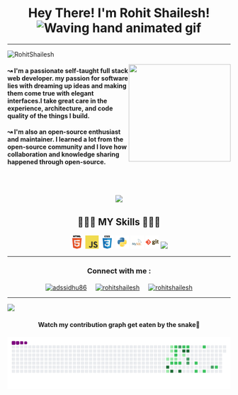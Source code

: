 <h1 align="center">  Hey There! I'm Rohit Shailesh! <img src="https://raw.githubusercontent.com/nixin72/nixin72/master/wave.gif" 
         alt="Waving hand animated gif"
         height="50"
         width="45" /></h1>
 <hr>
 <p align="left"> <img src="https://komarev.com/ghpvc/?username=Rohitshailesh43&label=Profile%20views&color=blue&style=flat-square" alt="RohitShailesh" /> </p>
<!-- <h2  align="center">👨‍💻 I'm determined individual exploring all the nooks and crannies of the Tech world!</h2> -->
</div>   
 <img align="right" height="220px" width="230" src="https://cdn.dribbble.com/users/1292677/screenshots/6139167/avento.gif">
</div>
<h4>&#8605; I'm a passionate self-taught full stack web developer. my passion for software lies with dreaming up ideas and making them come true with elegant interfaces.I take great care in the experience, architecture, and code quality of the things I build.</h4>
<div >
 


<div align="left"  height="190px" width="270px">
<h4> &#8605; I'm also an open-source enthusiast and maintainer. I learned a lot from the open-source community and I love how collaboration and knowledge sharing happened through open-source.</h4>


<br></br>






<div align="center">
<img src="https://github-readme-stats.vercel.app/api?username=Rohitshailesh43&&show_icons=true&title_color=FFFF00&icon_color=FFC312&text_color=EEFBFB&bg_color=007CC7">
</div>
<h2 align="center">🤹🏻‍♂️ MY Skills 🤹🏻‍♂️</h2>  

<div align="center">
<code><img height="30" src="https://raw.githubusercontent.com/github/explore/80688e429a7d4ef2fca1e82350fe8e3517d3494d/topics/html/html.png"></code>
<code><img height="30" src="https://raw.githubusercontent.com/github/explore/80688e429a7d4ef2fca1e82350fe8e3517d3494d/topics/javascript/javascript.png"></code>
<code><img height="30" src="https://raw.githubusercontent.com/github/explore/80688e429a7d4ef2fca1e82350fe8e3517d3494d/topics/css/css.png"></code>
<!-- <code><img height="30" src="https://masterprograming.com/wp-content/uploads/2019/03/c-programming-e1536069688313.png"></code> -->
<!-- <code><img height="30" src="https://raw.githubusercontent.com/github/explore/80688e429a7d4ef2fca1e82350fe8e3517d3494d/topics/cpp/cpp.png"></code> -->
<code><img height="30" src="https://raw.githubusercontent.com/github/explore/80688e429a7d4ef2fca1e82350fe8e3517d3494d/topics/python/python.png"></code>
<code><img height="30" src="https://raw.githubusercontent.com/github/explore/80688e429a7d4ef2fca1e82350fe8e3517d3494d/topics/mysql/mysql.png"></code>
<code><img height="30" src="https://raw.githubusercontent.com/github/explore/80688e429a7d4ef2fca1e82350fe8e3517d3494d/topics/git/git.png"></code>
<code><img height="30" src="https://th.bing.com/th/id/OIP.c4RBIyTHaeRH08T4bp_waAHaGO?pid=ImgDet&rs=1"></code>
</div>
<hr>
<h3 align="center">Connect with me :</h3>
<p align="center">
         <a href="https://twitter.com/iam_rohitsv" target="_blank"><img align="center" src="https://img.icons8.com/cute-clipart/64/000000/twitter.png" alt="adssidhu86" height="50" width="50" /></a> &nbsp;&nbsp;&nbsp;
<a href="https://www.linkedin.com/in/rohitshailesh74/" target="_blank"><img align="center" src="https://img.icons8.com/cute-clipart/64/000000/linkedin.png" alt="rohitshailesh" height="50" width="50" /></a>&nbsp;&nbsp;&nbsp;&nbsp;
<a href="https://www.facebook.com/profile.php?id=100010002196732" target="_blank"><img align="center" src="https://img.icons8.com/cute-clipart/64/000000/facebook.png" alt="rohitshailesh" height="50" width="50" /></a>
         
</p>
<hr>
<img src="https://activity-graph.herokuapp.com/graph?username=Rohitshailesh43&bg_color=1F222E&color=F8D866&line=F85D7F&point=FFFFFF&hide_border=true">

         
<h4 align="center" >Watch my contribution graph get eaten by the snake🐍</h4>       
<p align="center">
         
  <img src="https://github.com/Rohitshailesh43/Rohitshailesh43/blob/output/github-contribution-grid-snake.gif?raw=true" alt="snake"></center>
</p>


